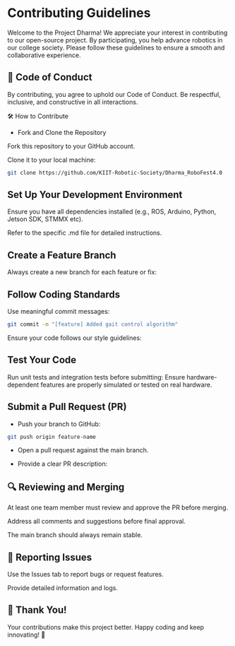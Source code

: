 # Contributing Guidelines

Welcome to the Project Dharma! We appreciate your interest in contributing to our open-source project. By participating, you help advance robotics in our college society. Please follow these guidelines to ensure a smooth and collaborative experience.

## 📜 Code of Conduct

By contributing, you agree to uphold our Code of Conduct. Be respectful, inclusive, and constructive in all interactions.

🛠 How to Contribute

* Fork and Clone the Repository

Fork this repository to your GitHub account.

Clone it to your local machine:


```bash
git clone https://github.com/KIIT-Robotic-Society/Dharma_RoboFest4.0
```
## Set Up Your Development Environment

Ensure you have all dependencies installed (e.g., ROS, Arduino, Python, Jetson SDK, STMMX etc).

Refer to the specific .md file for detailed instructions.

## Create a Feature Branch

Always create a new branch for each feature or fix:

## Follow Coding Standards

Use meaningful commit messages:

```bash
git commit -m "[feature] Added gait control algorithm"
```

Ensure your code follows our style guidelines:

## Test Your Code

Run unit tests and integration tests before submitting:
Ensure hardware-dependent features are properly simulated or tested on real hardware.

## Submit a Pull Request (PR)

* Push your branch to GitHub:

```bash
git push origin feature-name
```

* Open a pull request against the main branch.

* Provide a clear PR description:


## 🔍 Reviewing and Merging

At least one team member must review and approve the PR before merging.

Address all comments and suggestions before final approval.

The main branch should always remain stable.

## 📝 Reporting Issues

Use the Issues tab to report bugs or request features.

Provide detailed information and logs.

## 🙌 Thank You!

Your contributions make this project better. Happy coding and keep innovating! 🤖

